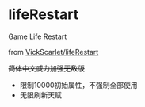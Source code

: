 # lifeRestart
Game Life Restart

from [VickScarlet/lifeRestart](https://github.com/VickScarlet/lifeRestart)

~~简体中文威力加强无敌版~~

- 限制10000初始属性，不强制全部使用
- 无限刷新天赋

